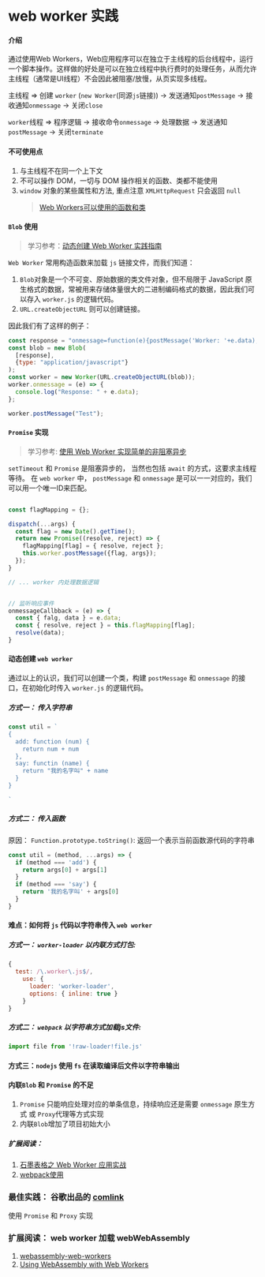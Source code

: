 # web worker 实践

#### 介绍

通过使用Web Workers，Web应用程序可以在独立于主线程的后台线程中，运行一个脚本操作。这样做的好处是可以在独立线程中执行费时的处理任务，从而允许主线程（通常是UI线程）不会因此被阻塞/放慢，从页实现多线程。

主线程 => 创建 `worker` (`new Worker`(同源`js`链接)) -> 发送通知`postMessage` -> 接收通知`onmessage` -> 关闭`close`

`worker`线程 => 程序逻辑 -> 接收命令`onmessage` -> 处理数据 -> 发送通知`postMessage` -> 关闭`terminate`

#### 不可使用点

1. 与主线程不在同一个上下文
2. 不可以操作 DOM，一切与 DOM 操作相关的函数、类都不能使用
3. `window` 对象的某些属性和方法, 重点注意 `XMLHttpRequest` 只会返回 `null`
   > [Web Workers可以使用的函数和类](https://developer.mozilla.org/zh-CN/docs/Web/API/Web_Workers_API/Functions_and_classes_available_to_workers)


#### `Blob` 使用
> 学习参考：[动态创建 Web Worker 实践指南](https://zhuanlan.zhihu.com/p/59981684)

`Web Worker` 常用构造函数来加载 `js` 链接文件，而我们知道：
1. `Blob`对象是一个不可变、原始数据的类文件对象，但不局限于 JavaScript 原生格式的数据，常被用来存储体量很大的二进制编码格式的数据，因此我们可以存入 `worker.js` 的逻辑代码。
2. `URL.createObjectURL` 则可以创建链接。

因此我们有了这样的例子：

```javascript
const response = "onmessage=function(e){postMessage('Worker: '+e.data);}";
const blob = new Blob(
  [response],
  {type: "application/javascript"}
);
const worker = new Worker(URL.createObjectURL(blob));
worker.onmessage = (e) => {
  console.log("Response: " + e.data);
};

worker.postMessage("Test");
```


#### `Promise` 实现
> 学习参考: [使用 Web Worker 实现简单的非阻塞异步](https://segmentfault.com/a/1190000012563475)

`setTimeout` 和 `Promise` 是阻塞异步的， 当然也包括 `await` 的方式，这要求主线程等待。
在 `web worker` 中， `postMessage` 和 `onmessage` 是可以一一对应的，我们可以用一个唯一ID来匹配。

```javascript

const flagMapping = {};

dispatch(...args) {
  const flag = new Date().getTime();
  return new Promise((resolve, reject) => {
    flagMapping[flag] = { resolve, reject };
    this.worker.postMessage({flag, args});
  });
}

// ... worker 内处理数据逻辑


// 监听响应事件
onmessageCallbback = (e) => {
  const { falg, data } = e.data;
  const { resolve, reject } = this.flagMapping[flag];
  resolve(data);
}

```


#### 动态创建 `web worker`

通过以上的认识，我们可以创建一个类，构建 `postMessage` 和 `onmessage` 的接口，在初始化时传入 `worker.js` 的逻辑代码。

##### 方式一： 传入字符串

```javascript
const util = `
{
  add: function (num) {
    return num + num
  },
  say: functin (name) {
    return "我的名字叫" + name
  }
}

`
```

##### 方式二： 传入函数

原因： `Function.prototype.toString()`: 返回一个表示当前函数源代码的字符串

```javascript
const util = (method, ...args) => {
  if (method === 'add') {
    return args[0] + args[1]
  }
  if (method === 'say') {
    return '我的名字叫' + args[0]
  }
}
```

#### 难点：如何将 `js` 代码以字符串传入 `web worker`

##### 方式一： `worker-loader` 以内联方式打包:

```javascript
{
  test: /\.worker\.js$/,
    use: {
      loader: 'worker-loader',
      options: { inline: true }
    }
}
```

##### 方式二： `webpack` 以字符串方式加载js文件:

```javascript
import file from '!raw-loader!file.js'
```

#### 方式三：`nodejs` 使用 `fs` 在读取编译后文件以字符串输出


#### 内联`Blob` 和 `Promise` 的不足

1. `Promise` 只能响应处理对应的单条信息，持续响应还是需要 `onmessage` 原生方式 或 `Proxy`代理等方式实现
2. 内联`Blob`增加了项目初始大小


##### 扩展阅读：

1. [石墨表格之 Web Worker 应用实战](https://juejin.im/entry/59b89c88f265da0664641382)
2. [webpack使用](https://www.cnblogs.com/tugenhua0707/p/11253937.html)

### 最佳实践： 谷歌出品的 [comlink](https://github.com/GoogleChromeLabs/comlink)

使用 `Promise` 和 `Proxy` 实现

### 扩展阅读： web worker 加载 webWebAssembly

1. [webassembly-web-workers](https://dzone.com/articles/webassembly-web-workers)
2. [Using WebAssembly with Web Workers](https://www.sitepen.com/blog/using-webassembly-with-web-workers/)